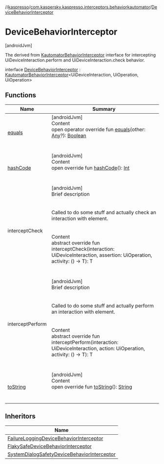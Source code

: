 //[kaspresso](../../index.md)/[com.kaspersky.kaspresso.interceptors.behaviorkautomator](../index.md)/[DeviceBehaviorInterceptor](index.md)



# DeviceBehaviorInterceptor  
 [androidJvm] 

The derived from [KautomatorBehaviorInterceptor](../-kautomator-behavior-interceptor/index.md) interface for intercepting UiDeviceInteraction.perform and UiDeviceInteraction.check behavior.

interface [DeviceBehaviorInterceptor](index.md) : [KautomatorBehaviorInterceptor](../-kautomator-behavior-interceptor/index.md)<UiDeviceInteraction, UiOperation<UiDevice>, UiOperation<UiDevice>>    


## Functions  
  
|  Name|  Summary| 
|---|---|
| [equals](https://kotlinlang.org/api/latest/jvm/stdlib/kotlin/-any/equals.html)| [androidJvm]  <br>Content  <br>open operator override fun [equals](https://kotlinlang.org/api/latest/jvm/stdlib/kotlin/-any/equals.html)(other: [Any](https://kotlinlang.org/api/latest/jvm/stdlib/kotlin/-any/index.html)?): [Boolean](https://kotlinlang.org/api/latest/jvm/stdlib/kotlin/-boolean/index.html)  <br><br><br>
| [hashCode](https://kotlinlang.org/api/latest/jvm/stdlib/kotlin/-any/hash-code.html)| [androidJvm]  <br>Content  <br>open override fun [hashCode](https://kotlinlang.org/api/latest/jvm/stdlib/kotlin/-any/hash-code.html)(): [Int](https://kotlinlang.org/api/latest/jvm/stdlib/kotlin/-int/index.html)  <br><br><br>
| interceptCheck| [androidJvm]  <br>Brief description  <br><br><br>Called to do some stuff and actually check an interaction with element.<br><br>  <br>Content  <br>abstract override fun <T> interceptCheck(interaction: UiDeviceInteraction, assertion: UiOperation<UiDevice>, activity: () -> T): T  <br><br><br>
| interceptPerform| [androidJvm]  <br>Brief description  <br><br><br>Called to do some stuff and actually perform an interaction with element.<br><br>  <br>Content  <br>abstract override fun <T> interceptPerform(interaction: UiDeviceInteraction, action: UiOperation<UiDevice>, activity: () -> T): T  <br><br><br>
| [toString](https://kotlinlang.org/api/latest/jvm/stdlib/kotlin/-any/to-string.html)| [androidJvm]  <br>Content  <br>open override fun [toString](https://kotlinlang.org/api/latest/jvm/stdlib/kotlin/-any/to-string.html)(): [String](https://kotlinlang.org/api/latest/jvm/stdlib/kotlin/-string/index.html)  <br><br><br>


## Inheritors  
  
|  Name| 
|---|
| [FailureLoggingDeviceBehaviorInterceptor](../../com.kaspersky.kaspresso.interceptors.behaviorkautomator.impl.failure/-failure-logging-device-behavior-interceptor/index.md)
| [FlakySafeDeviceBehaviorInterceptor](../../com.kaspersky.kaspresso.interceptors.behaviorkautomator.impl.flakysafety/-flaky-safe-device-behavior-interceptor/index.md)
| [SystemDialogSafetyDeviceBehaviorInterceptor](../../com.kaspersky.kaspresso.interceptors.behaviorkautomator.impl.systemsafety/-system-dialog-safety-device-behavior-interceptor/index.md)

